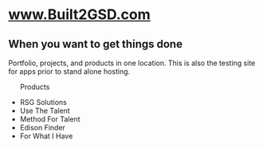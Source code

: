 <html>
<head>

<body>

<h1> <a href="http://www.built2GSD.com">www.Built2GSD.com</a></h1>

<p></p>
<h2>When you want to get things done</h2>
<p>Portfolio, projects, and products in one location. This is also the testing site for apps prior to stand alone hosting.</p>

<ul>

  Products
  <li>RSG Solutions</li>
  <li>Use The Talent</li>
  <li>Method For Talent</li>
  <li>Edison Finder</li>
  <li>For What I Have</li>
  
  
  
  </ul>
</body>
</html>
